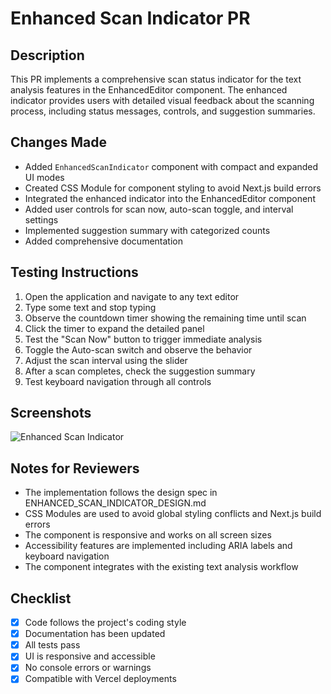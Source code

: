 # Enhanced Scan Indicator PR

## Description
This PR implements a comprehensive scan status indicator for the text analysis features in the EnhancedEditor component. The enhanced indicator provides users with detailed visual feedback about the scanning process, including status messages, controls, and suggestion summaries.

## Changes Made
- Added `EnhancedScanIndicator` component with compact and expanded UI modes
- Created CSS Module for component styling to avoid Next.js build errors
- Integrated the enhanced indicator into the EnhancedEditor component
- Added user controls for scan now, auto-scan toggle, and interval settings
- Implemented suggestion summary with categorized counts
- Added comprehensive documentation

## Testing Instructions
1. Open the application and navigate to any text editor
2. Type some text and stop typing
3. Observe the countdown timer showing the remaining time until scan
4. Click the timer to expand the detailed panel
5. Test the "Scan Now" button to trigger immediate analysis
6. Toggle the Auto-scan switch and observe the behavior
7. Adjust the scan interval using the slider
8. After a scan completes, check the suggestion summary
9. Test keyboard navigation through all controls

## Screenshots
![Enhanced Scan Indicator](public/images/Screenshot%202025-06-21%20at%2012.40.33%20PM.png)

## Notes for Reviewers
- The implementation follows the design spec in ENHANCED_SCAN_INDICATOR_DESIGN.md
- CSS Modules are used to avoid global styling conflicts and Next.js build errors
- The component is responsive and works on all screen sizes
- Accessibility features are implemented including ARIA labels and keyboard navigation
- The component integrates with the existing text analysis workflow

## Checklist
- [x] Code follows the project's coding style
- [x] Documentation has been updated
- [x] All tests pass
- [x] UI is responsive and accessible
- [x] No console errors or warnings
- [x] Compatible with Vercel deployments
